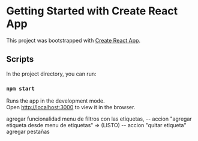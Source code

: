 # Getting Started with Create React App

This project was bootstrapped with [Create React App](https://github.com/facebook/create-react-app).

## Scripts

In the project directory, you can run:

### `npm start`

Runs the app in the development mode.\
Open [http://localhost:3000](http://localhost:3000) to view it in the browser.

agregar funcionalidad menu de filtros con las etiquetas,
    -- accion "agregar etiqueta desde menu de etiquetas" => (LISTO)
    -- accion "quitar etiqueta"
agregar pestañas


